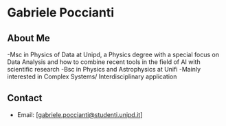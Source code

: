 # Gabriele Poccianti

## About Me
-Msc in Physics of Data at Unipd, a Physics degree with a special focus on Data Analysis and how to combine recent tools in the field of AI with scientific research
-Bsc in Physics and Astrophysics at Unifi
-Mainly interested in Complex Systems/ Interdisciplinary application

## Contact
- Email: [gabriele.poccianti@studenti.unipd.it]
